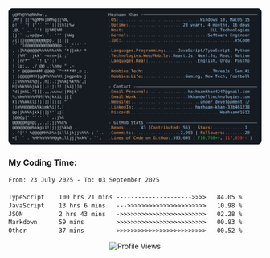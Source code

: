 <a href="https://github.com/HashaamKhan19/HashaamKhan19">
  <picture>
    <source media="(prefers-color-scheme: dark)" srcset="https://raw.githubusercontent.com/HashaamKhan19/HashaamKhan19/main/dark_mode.svg">
    <img alt="Hashaam Khan's GitHub Profile README" src="https://raw.githubusercontent.com/HashaamKhan19/HashaamKhan19/main/dark_mode.svg">
  </picture>
</a>

<h3>My Coding Time:</h1>
<!--START_SECTION:waka-->

```txt
From: 23 July 2025 - To: 03 September 2025

TypeScript    100 hrs 21 mins --------------------->>>>   84.05 %
JavaScript    13 hrs 6 mins   --->>>>>>>>>>>>>>>>>>>>>>   10.98 %
JSON          2 hrs 43 mins   ->>>>>>>>>>>>>>>>>>>>>>>>   02.28 %
Markdown      59 mins         >>>>>>>>>>>>>>>>>>>>>>>>>   00.83 %
Other         37 mins         >>>>>>>>>>>>>>>>>>>>>>>>>   00.52 %
```

<!--END_SECTION:waka-->

<p align="center">
  <img src="https://komarev.com/ghpvc/?username=HashaamKhan19&color=grey&style=for-the-badge&abbreviated=true" alt="Profile Views"/>
</p>
